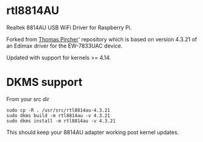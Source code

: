 # rtl8814AU
Realtek 8814AU USB WiFi Driver for Raspberry Pi.

Forked from [Thomas Pircher](https://github.com/tpircher/rtl8814AU/)' repository which is based on version 4.3.21 of an Edimax driver for the EW-7833UAC device.

Updated with support for kernels >= 4.14.

# DKMS support

From your src dir

````
sudo cp -R . /usr/src/rtl8814au-4.3.21
sudo dkms build -m rtl8814au -v 4.3.21
sudo dkms install -m rtl8814au -v 4.3.21
````

This should keep your 8814AU adapter working post kernel updates.
